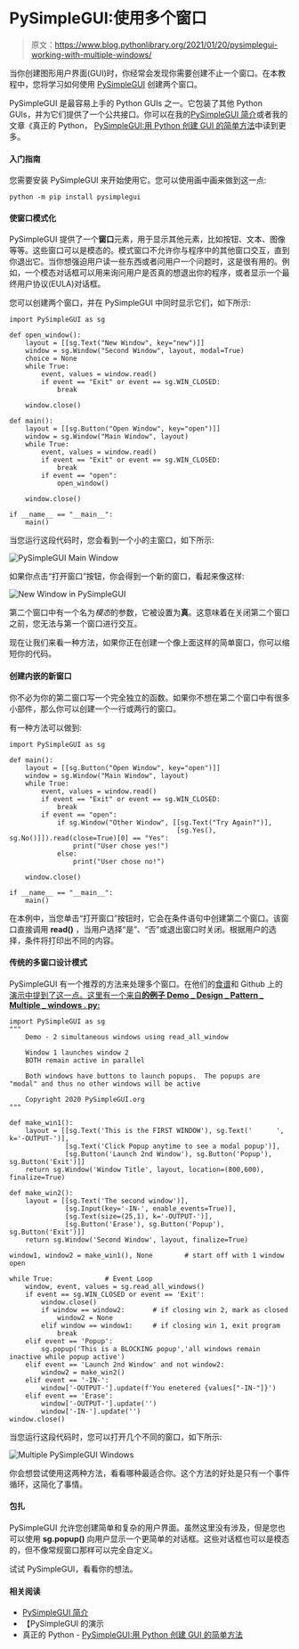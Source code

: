 # PySimpleGUI:使用多个窗口

> 原文：<https://www.blog.pythonlibrary.org/2021/01/20/pysimplegui-working-with-multiple-windows/>

当你创建图形用户界面(GUI)时，你经常会发现你需要创建不止一个窗口。在本教程中，您将学习如何使用 [PySimpleGUI](https://pysimplegui.readthedocs.io/en/latest/) 创建两个窗口。

PySimpleGUI 是最容易上手的 Python GUIs 之一。它包装了其他 Python GUIs，并为它们提供了一个公共接口。你可以在我的[PySimpleGUI 简介](https://www.blog.pythonlibrary.org/2019/10/23/a-brief-intro-to-pysimplegui/)或者我的文章《真正的 Python， [PySimpleGUI:用 Python 创建 GUI 的简单方法](https://realpython.com/pysimplegui-python/)中读到更多。

#### 入门指南

您需要安装 PySimpleGUI 来开始使用它。您可以使用画中画来做到这一点:

```
python -m pip install pysimplegui
```

#### 使窗口模式化

PySimpleGUI 提供了一个**窗口**元素，用于显示其他元素，比如按钮、文本、图像等等。这些窗口可以是模态的。模式窗口不允许你与程序中的其他窗口交互，直到你退出它。当你想强迫用户读一些东西或者问用户一个问题时，这是很有用的。例如，一个模态对话框可以用来询问用户是否真的想退出你的程序，或者显示一个最终用户协议(EULA)对话框。

您可以创建两个窗口，并在 PySimpleGUI 中同时显示它们，如下所示:

```
import PySimpleGUI as sg

def open_window():
    layout = [[sg.Text("New Window", key="new")]]
    window = sg.Window("Second Window", layout, modal=True)
    choice = None
    while True:
        event, values = window.read()
        if event == "Exit" or event == sg.WIN_CLOSED:
            break

    window.close()

def main():
    layout = [[sg.Button("Open Window", key="open")]]
    window = sg.Window("Main Window", layout)
    while True:
        event, values = window.read()
        if event == "Exit" or event == sg.WIN_CLOSED:
            break
        if event == "open":
            open_window()

    window.close()

if __name__ == "__main__":
    main()
```

当您运行这段代码时，您会看到一个小的主窗口，如下所示:

![PySimpleGUI Main Window](img/27c9abb396bf41c51db64b8fa46f761f.png)

如果你点击“打开窗口”按钮，你会得到一个新的窗口，看起来像这样:

![New Window in PySimpleGUI](img/c3e7e748541795bd533b452e8614b22a.png)

第二个窗口中有一个名为*模态*的参数，它被设置为**真**。这意味着在关闭第二个窗口之前，您无法与第一个窗口进行交互。

现在让我们来看一种方法，如果你正在创建一个像上面这样的简单窗口，你可以缩短你的代码。

#### 创建内嵌的新窗口

你不必为你的第二窗口写一个完全独立的函数。如果你不想在第二个窗口中有很多小部件，那么你可以创建一个一行或两行的窗口。

有一种方法可以做到:

```
import PySimpleGUI as sg

def main():
    layout = [[sg.Button("Open Window", key="open")]]
    window = sg.Window("Main Window", layout)
    while True:
        event, values = window.read()
        if event == "Exit" or event == sg.WIN_CLOSED:
            break
        if event == "open":
            if sg.Window("Other Window", [[sg.Text("Try Again?")], 
                                          [sg.Yes(), sg.No()]]).read(close=True)[0] == "Yes":
                print("User chose yes!")
            else:
                print("User chose no!")

    window.close()

if __name__ == "__main__":
    main()
```

在本例中，当您单击“打开窗口”按钮时，它会在条件语句中创建第二个窗口。该窗口直接调用 **read()** ，当用户选择“是”、“否”或退出窗口时关闭。根据用户的选择，条件将打印出不同的内容。

#### 传统的多窗口设计模式

PySimpleGUI 有一个推荐的方法来处理多个窗口。在他们的[食谱](https://pysimplegui.readthedocs.io/en/latest/cookbook/#multiple-windows)和 Github 上的[演示中提到了这一点。这里有一个来自**的例子 Demo _ Design _ Pattern _ Multiple _ windows . py:**](https://github.com/PySimpleGUI/PySimpleGUI/tree/master/DemoPrograms)

```
import PySimpleGUI as sg
"""
    Demo - 2 simultaneous windows using read_all_window

    Window 1 launches window 2
    BOTH remain active in parallel

    Both windows have buttons to launch popups.  The popups are "modal" and thus no other windows will be active

    Copyright 2020 PySimpleGUI.org
"""

def make_win1():
    layout = [[sg.Text('This is the FIRST WINDOW'), sg.Text('      ', k='-OUTPUT-')],
              [sg.Text('Click Popup anytime to see a modal popup')],
              [sg.Button('Launch 2nd Window'), sg.Button('Popup'), sg.Button('Exit')]]
    return sg.Window('Window Title', layout, location=(800,600), finalize=True)

def make_win2():
    layout = [[sg.Text('The second window')],
              [sg.Input(key='-IN-', enable_events=True)],
              [sg.Text(size=(25,1), k='-OUTPUT-')],
              [sg.Button('Erase'), sg.Button('Popup'), sg.Button('Exit')]]
    return sg.Window('Second Window', layout, finalize=True)

window1, window2 = make_win1(), None        # start off with 1 window open

while True:             # Event Loop
    window, event, values = sg.read_all_windows()
    if event == sg.WIN_CLOSED or event == 'Exit':
        window.close()
        if window == window2:       # if closing win 2, mark as closed
            window2 = None
        elif window == window1:     # if closing win 1, exit program
            break
    elif event == 'Popup':
        sg.popup('This is a BLOCKING popup','all windows remain inactive while popup active')
    elif event == 'Launch 2nd Window' and not window2:
        window2 = make_win2()
    elif event == '-IN-':
        window['-OUTPUT-'].update(f'You enetered {values["-IN-"]}')
    elif event == 'Erase':
        window['-OUTPUT-'].update('')
        window['-IN-'].update('')
window.close()
```

当您运行这段代码时，您可以打开几个不同的窗口，如下所示:

![Multiple PySimpleGUI Windows](img/cabc5b0f56cb4dc4b90d3e647c747ef7.png)

你会想尝试使用这两种方法，看看哪种最适合你。这个方法的好处是只有一个事件循环，这简化了事情。

#### 包扎

PySimpleGUI 允许您创建简单和复杂的用户界面。虽然这里没有涉及，但是您也可以使用 **sg.popup()** 向用户显示一个更简单的对话框。这些对话框也可以是模态的，但不像常规窗口那样可以完全自定义。

试试 PySimpleGUI，看看你的想法。

#### 相关阅读

*   [PySimpleGUI 简介](https://www.blog.pythonlibrary.org/2019/10/23/a-brief-intro-to-pysimplegui/)
*   【PySimpleGUI 的演示
*   真正的 Python - [PySimpleGUI:用 Python 创建 GUI 的简单方法](https://realpython.com/pysimplegui-python/)